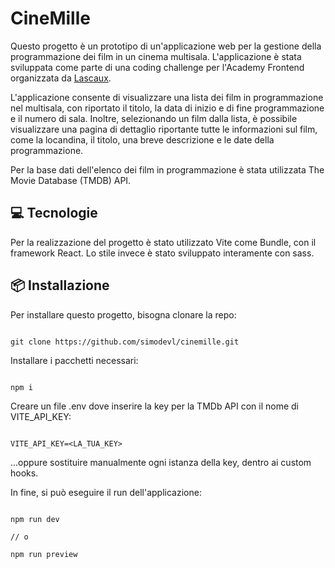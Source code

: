 # CineMille

Questo progetto è un prototipo di un'applicazione web per la gestione della programmazione dei film in un cinema multisala. 
L'applicazione è stata sviluppata come parte di una coding challenge per l'Academy Frontend organizzata da [Lascaux](https://www.lascaux.it/careers/academy-itr4j/).

L'applicazione consente di visualizzare una lista dei film in programmazione nel multisala, con riportato il titolo, la data di inizio e di fine programmazione e il numero di sala. 
Inoltre, selezionando un film dalla lista, è possibile visualizzare una pagina di dettaglio riportante tutte le informazioni sul film, come la locandina, il titolo, una breve descrizione e le date della programmazione.

Per la base dati dell'elenco dei film in programmazione è stata utilizzata The Movie Database (TMDB) API. 

## 💻 Tecnologie

Per la realizzazione del progetto è stato utilizzato Vite come Bundle, con il framework React.
Lo stile invece è stato sviluppato interamente con sass.

## 📦 Installazione

Per installare questo progetto, bisogna clonare la repo:

```

git clone https://github.com/simodevl/cinemille.git

```

Installare i pacchetti necessari:

```

npm i

```

Creare un file .env dove inserire la key per la TMDb API con il nome di VITE_API_KEY:

```

VITE_API_KEY=<LA_TUA_KEY>

```
...oppure sostituire manualmente ogni istanza della key, dentro ai custom hooks.

In fine, si può eseguire il run dell'applicazione:

```

npm run dev

// o

npm run preview

```
